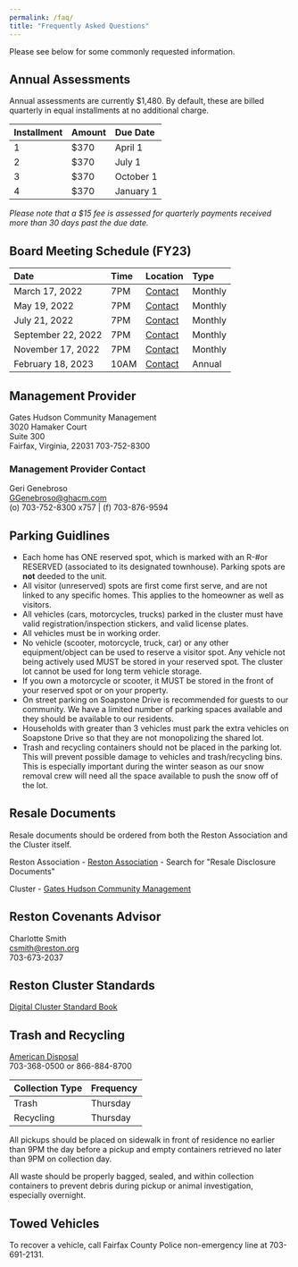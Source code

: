 ```yaml
---
permalink: /faq/
title: "Frequently Asked Questions"
---
```


Please see below for some commonly requested information.

## Annual Assessments

Annual assessments are currently $1,480.  By default, these are billed quarterly in equal installments at no additional charge.

| Installment | Amount | Due Date
|:------------|:-------|:------------------|
| 1           | $370   | April 1
| 2           | $370   | July 1
| 3           | $370   | October 1
| 4           | $370   | January 1

*Please note that a $15 fee is assessed for quarterly payments received more than 30 days past the due date.*

## Board Meeting Schedule (FY23)

| Date                | Time   | Location          | Type
|:--------------------|:-------|:------------------|:-------
| March 17, 2022      | 7PM    | [Contact](https://soapstonerestonhoa.github.io/contact/) | Monthly
| May 19, 2022        | 7PM    | [Contact](https://soapstonerestonhoa.github.io/contact/) | Monthly
| July 21, 2022       | 7PM    | [Contact](https://soapstonerestonhoa.github.io/contact/) | Monthly
| September 22, 2022  | 7PM    | [Contact](https://soapstonerestonhoa.github.io/contact/) | Monthly
| November 17, 2022   | 7PM    | [Contact](https://soapstonerestonhoa.github.io/contact/) | Monthly
| February 18, 2023   | 10AM   | [Contact](https://soapstonerestonhoa.github.io/contact/) | Annual

## Management Provider

Gates Hudson Community Management  
3020 Hamaker Court  
Suite 300  
Fairfax, Virginia, 22031
703-752-8300

### Management Provider Contact  
Geri Genebroso  
GGenebroso@ghacm.com  
(o) 703-752-8300 x757 | (f) 703-876-9594

## Parking Guidlines

* Each home has ONE reserved spot, which is marked with an R-#or RESERVED (associated to its designated townhouse).  Parking spots are **not** deeded to the unit.
* All visitor (unreserved) spots are first come first serve, and are not linked to any specific homes. This applies to the homeowner as well as visitors.
* All vehicles (cars, motorcycles, trucks) parked in the cluster must have valid registration/inspection stickers, and valid license plates.
* All vehicles must be in working order.   
* No vehicle (scooter, motorcycle, truck, car) or any other equipment/object can be used to reserve a visitor spot. Any vehicle not being actively used MUST be stored in your reserved spot. The cluster lot cannot be used for long term vehicle storage.  
* If you own a motorcycle or scooter, it MUST be stored in the front of your reserved spot or on your property.    
* On street parking on Soapstone Drive is recommended for guests to our community.  We have a limited number of parking spaces available and they should be available to our residents.
* Households with greater than 3 vehicles must park the extra vehicles on Soapstone Drive so that they are not monopolizing the shared lot.
* Trash and recycling containers should not be placed in the parking lot. This will prevent possible damage to vehicles and trash/recycling bins. This is especially important during the winter season as our snow removal crew will need all the space available to push the snow off of the lot.

## Resale Documents

Resale documents should be ordered from both the Reston Association and the Cluster itself.

Reston Association - [Reston Association](https://www.reston.org/property-owner-resources?utm_source=hs_email&utm_medium=email&_hsenc=p2ANqtz--HR0o_7RovdDDNJlfkFnCWwFF6zDxKeNK-hFKQxUViTfFlny9RoRjgGvfJNuB37mDs_H29) - Search for "Resale Disclosure Documents"

Cluster - [Gates Hudson Community Management](https://gateshudson.com/community-management/order-resale-documents?utm_source=hs_email&utm_medium=email&_hsenc=p2ANqtz--HR0o_7RovdDDNJlfkFnCWwFF6zDxKeNK-hFKQxUViTfFlny9RoRjgGvfJNuB37mDs_H29)

## Reston Covenants Advisor

Charlotte Smith  
csmith@reston.org  
703-673-2037

## Reston Cluster Standards

[Digital Cluster Standard Book](http://book.flipbuilder.com/flipbuilder/)

## Trash and Recycling

[American Disposal](http://www.americandisposal.com/)  
703-368-0500 or 866-884-8700 

| Collection Type | Frequency         |
|:----------------|:------------------|
| Trash           | Thursday          |
| Recycling       | Thursday          |

All pickups should be placed on sidewalk in front of residence no earlier than 9PM the day before a pickup and empty containers retrieved no later than 9PM on collection day. 

All waste should be properly bagged, sealed, and within collection containers to prevent debris during pickup or animal investigation, especially overnight.

## Towed Vehicles
To recover a vehicle, call Fairfax County Police non-emergency line at 703-691-2131.

